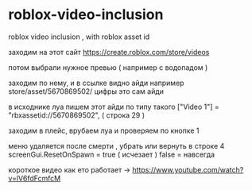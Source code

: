 # roblox-video-inclusion
roblox video inclusion , with roblox asset id

заходим на этот сайт https://create.roblox.com/store/videos

потом выбрали нужное превью ( например с водопадом )

заходим по нему, и в ссылке видно айди например store/asset/5670869502/ цифры это сам айди

в исходнике луа пишем этот айди по типу такого ["Video 1"] = "rbxassetid://5670869502", ( строка 29 )

заходим в плейс, врубаем луа и проверяем по кнопке 1 

меню удаляется после смерти , убрать или вернуть в строке 4 screenGui.ResetOnSpawn = true ( исчезает ) false = навсегда

короткое видео как ето работает -> https://www.youtube.com/watch?v=lV6fdFcmfcM
